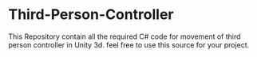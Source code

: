 # Third-Person-Controller

This Repository contain all the required C# code for movement of third person controller in Unity 3d. feel free to use this source for your project.

